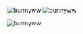
<p><img align="left" src="https://github-readme-stats.vercel.app/api/top-langs?username=bunnyww&show_icons=true&locale=en&layout=compact" alt="bunnyww" /> </p>

<p> <img align="center" src="https://github-readme-stats.vercel.app/api?username=bunnyww&show_icons=true&locale=en" alt="bunnyww" /> </p>

<p><img align="center" src="https://github-readme-streak-stats.herokuapp.com/?user=bunnyww&" alt="bunnyww" /></p>

